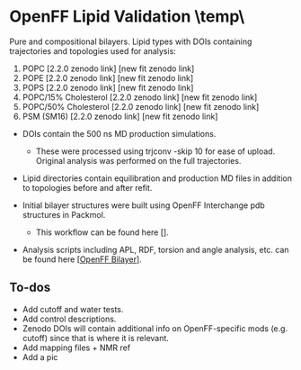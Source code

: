 # OpenFF Lipid Validation \temp\

Pure and compositional bilayers.
  Lipid types with DOIs containing trajectories and topologies used for analysis:
  1. POPC [2.2.0 zenodo link] [new fit zenodo link]
  2. POPE [2.2.0 zenodo link] [new fit zenodo link]
  3. POPS [2.2.0 zenodo link] [new fit zenodo link]
  4. POPC/15% Cholesterol [2.2.0 zenodo link] [new fit zenodo link]
  5. POPC/50% Cholesterol [2.2.0 zenodo link] [new fit zenodo link]
  6. PSM (SM16) [2.2.0 zenodo link] [new fit zenodo link]

  - DOIs contain the 500 ns MD production simulations.
	- These were processed using trjconv -skip 10 for ease of upload. Original analysis was performed on the full trajectories.

  - Lipid directories contain equilibration and production MD files in addition to topologies before and after refit.
  - Initial bilayer structures were built using OpenFF Interchange pdb structures in Packmol.
	- This workflow can be found here [].
  - Analysis scripts including APL, RDF, torsion and angle analysis, etc. can be found here [[OpenFF Bilayer](https://github.com/PEFrankel/OpenFF-Bilayer)].


## To-dos
* Add cutoff and water tests.
* Add control descriptions.
* Zenodo DOIs will contain additional info on OpenFF-specific mods (e.g. cutoff) since that is where it is relevant.
* Add mapping files + NMR ref
* Add a pic
